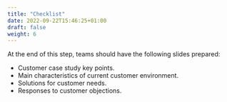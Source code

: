 ```yaml
---
title: "Checklist"
date: 2022-09-22T15:46:25+01:00
draft: false
weight: 6
---
```


At the end of this step, teams should have the following slides prepared:
- Customer case study key points.
- Main characteristics of current customer environment.
- Solutions for customer needs.
- Responses to customer objections.